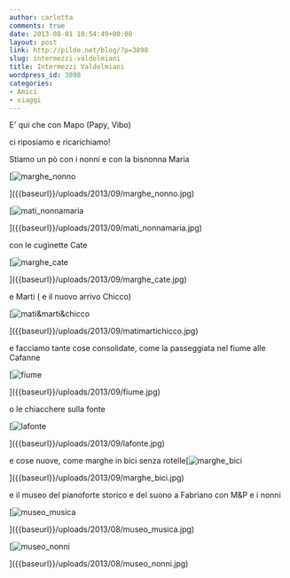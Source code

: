 ```yaml
---
author: carlotta
comments: true
date: 2013-08-01 10:54:49+00:00
layout: post
link: http://pilde.net/blog/?p=3898
slug: intermezzi-valdolmiani
title: Intermezzi Valdolmiani
wordpress_id: 3898
categories:
- Amici
- viaggi
---
```


E' qui che con Mapo (Papy, Vibo)


 ci riposiamo e ricarichiamo!

Stiamo un pò con i nonni e con la bisnonna Maria

[![marghe_nonno]({{baseurl}}/uploads/2013/09/marghe_nonno.jpg)


]({{baseurl}}/uploads/2013/09/marghe_nonno.jpg)




[![mati_nonnamaria]({{baseurl}}/uploads/2013/09/mati_nonnamaria.jpg)


]({{baseurl}}/uploads/2013/09/mati_nonnamaria.jpg)


con le cuginette Cate

[![marghe_cate]({{baseurl}}/uploads/2013/09/marghe_cate.jpg)


]({{baseurl}}/uploads/2013/09/marghe_cate.jpg)


e Marti ( e il nuovo arrivo Chicco)




[![mati&marti&chicco]({{baseurl}}/uploads/2013/09/matimartichicco.jpg)


]({{baseurl}}/uploads/2013/09/matimartichicco.jpg)


e facciamo tante cose consolidate, come la passeggiata nel fiume alle Cafanne

[![fiume]({{baseurl}}/uploads/2013/09/fiume.jpg)


]({{baseurl}}/uploads/2013/09/fiume.jpg)


o le chiacchere sulla fonte

[![lafonte]({{baseurl}}/uploads/2013/09/lafonte.jpg)


]({{baseurl}}/uploads/2013/09/lafonte.jpg)


e cose nuove, come marghe in bici senza rotelle[![marghe_bici]({{baseurl}}/uploads/2013/09/marghe_bici.jpg)


]({{baseurl}}/uploads/2013/09/marghe_bici.jpg)


e il museo del pianoforte storico e del suono a Fabriano con M&P e i nonni

[![museo_musica]({{baseurl}}/uploads/2013/08/museo_musica.jpg)


]({{baseurl}}/uploads/2013/08/museo_musica.jpg)


[![museo_nonni]({{baseurl}}/uploads/2013/08/museo_nonni.jpg)


]({{baseurl}}/uploads/2013/08/museo_nonni.jpg)



